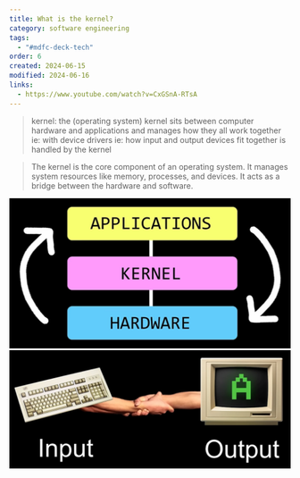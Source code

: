 ```yaml
---
title: What is the kernel?
category: software engineering
tags:
  - "#mdfc-deck-tech"
order: 6
created: 2024-06-15
modified: 2024-06-16
links:
  - https://www.youtube.com/watch?v=CxGSnA-RTsA
---
```


> kernel: the (operating system) kernel sits between computer hardware and applications and manages how they all work together
> ie: with device drivers
> ie: how input and output devices fit together is handled by the kernel

> The kernel is the core component of an operating system. It manages system resources like memory, processes, and devices. It acts as a bridge between the hardware and software.

![Image](./attachments/Pasted-image-20240616115854.png)
![Image](./attachments/Pasted-image-20240616115414.png)

